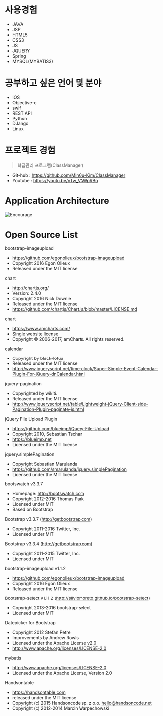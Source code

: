 사용경험 
=====
* JAVA
* JSP
* HTML5
* CSS3
* JS
* JQUERY
* Spring
* MYSQL(MYBATIS3)

공부하고 싶은 언어 및 분야
=====
* IOS
* Objective-c
* swif
* REST API 
* Python
* DJango
* Linux

프로젝트 경험
=====
> 학급관리 프로그램(ClassManager)
* Git-hub : https://github.com/MinGu-Kim/ClassManager
* Youtube : https://youtu.be/nTw_VAWpRBo

Application Architecture
=====
![Encourage](http://1.bp.blogspot.com/-88xtzUKghrc/T0hnYkSssJI/AAAAAAAABak/qU4BqavRj1Y/s1600/encouragement.jpg)

Open Source List
=====
bootstrap-imageupload
 * https://github.com/egonolieux/bootstrap-imageupload
 * Copyright 2016 Egon Olieux
 * Released under the MIT license

chart
 * http://chartjs.org/
 * Version: 2.4.0
 * Copyright 2016 Nick Downie
 * Released under the MIT license
 * https://github.com/chartjs/Chart.js/blob/master/LICENSE.md
 
chart
 * https://www.amcharts.com/
 * Single website license
 * Copyright © 2006-2017, amCharts. All rights reserved. 

calendar
 * Copyright by black-lotus
 * Released under the MIT license
 * http://www.jqueryscript.net/time-clock/Super-Simple-Event-Calendar-Plugin-For-jQuery-dnCalendar.html
 
jquery-pagination
 * Copyrighted by wikiti.
 * Released under the MIT license
 * http://www.jqueryscript.net/table/Lightweight-jQuery-Client-side-Pagination-Plugin-paginate-js.html

jQuery File Upload Plugin
 * https://github.com/blueimp/jQuery-File-Upload
 * Copyright 2010, Sebastian Tschan
 * https://blueimp.net
 * Licensed under the MIT license
 
jquery.simplePagination
 * Copyright Sebastian Marulanda
 * https://github.com/smarulanda/jquery.simplePagination
 * Licensed under the MIT license

bootswatch v3.3.7
 * Homepage: http://bootswatch.com
 * Copyright 2012-2016 Thomas Park
 * Licensed under MIT
 * Based on Bootstrap

Bootstrap v3.3.7 (http://getbootstrap.com)
 * Copyright 2011-2016 Twitter, Inc.
 * Licensed under MIT 

Bootstrap v3.3.4 (http://getbootstrap.com)
 * Copyright 2011-2015 Twitter, Inc.
 * Licensed under MIT 

bootstrap-imageupload v1.1.2
 * https://github.com/egonolieux/bootstrap-imageupload
 * Copyright 2016 Egon Olieux
 * Released under the MIT license


Bootstrap-select v1.11.2 (http://silviomoreto.github.io/bootstrap-select)
 * Copyright 2013-2016 bootstrap-select
 * Licensed under MIT 

Datepicker for Bootstrap
 * Copyright 2012 Stefan Petre
 * Improvements by Andrew Rowls
 * Licensed under the Apache License v2.0
 * http://www.apache.org/licenses/LICENSE-2.0

mybatis
 * http://www.apache.org/licenses/LICENSE-2.0 
 * Licensed under the Apache License, Version 2.0
 
Handsontable
 * https://handsontable.com
 * released under the MIT license
 * Copyright (c) 2015 Handsoncode sp. z o.o. <hello@handsoncode.net>
 * Copyright (c) 2012-2014 Marcin Warpechowski
